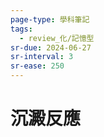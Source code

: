 ```yaml
---
page-type: 學科筆記
tags:
  - review_化/記憶型
sr-due: 2024-06-27
sr-interval: 3
sr-ease: 250
---
```

# 沉澱反應